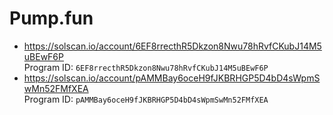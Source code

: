 # Pump.fun

- https://solscan.io/account/6EF8rrecthR5Dkzon8Nwu78hRvfCKubJ14M5uBEwF6P  
  Program ID: `6EF8rrecthR5Dkzon8Nwu78hRvfCKubJ14M5uBEwF6P`
- https://solscan.io/account/pAMMBay6oceH9fJKBRHGP5D4bD4sWpmSwMn52FMfXEA  
  Program ID: `pAMMBay6oceH9fJKBRHGP5D4bD4sWpmSwMn52FMfXEA`
